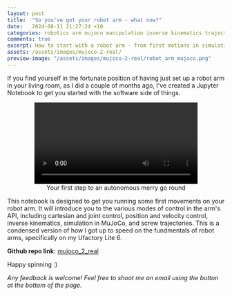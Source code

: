 ```yaml
---
layout: post
title:  "So you've got your robot arm - what now?"
date:   2024-08-11 21:27:24 +10
categories: robotics arm mujoco manipulation inverse kinematics trajectory
comments: true
excerpt: How to start with a robot arm - from first motions in simulation to the real world. Inverse kinematics, trajectories, position control, velocity control, in MuJoCo and on an Ufactory Lite 6.
assets: /assets/images/mujoco-2-real/
preview-image: "/assets/images/mujoco-2-real/robot_arm_mujoco.png"
---
```


If you find yourself in the fortunate position of having just set up a robot arm in your living room, as I did a couple of months ago, I've created a Jupyter Notebook to get you started with the software side of things.

<div style="text-align: center;">
<video width="75%" autoplay loop playsinline>
  <source src="{{page.assets}}/spin.mp4" type="video/mp4">
</video>
</div>
<div style="text-align: center;" class="caption"> Your first step to an autonomous merry go round</div>



This notebook is designed to get you running some first movements on your robot arm. It will introduce you to the various modes of control in the arm's API, including cartesian and joint control, position and velocity control, inverse kinematics, simulation in MuJoCo, and screw trajectories. This is a condensed version of how I got up to speed on the fundmentals of robot arms, specifically on my Ufactory Lite 6.

__Github repo link:__ [mujoco_2_real](https://github.com/eufrizz/mujoco_2_real/tree/main)

Happy spinning :)


*Any feedback is welcome! Feel free to shoot me an email using the button at the bottom of the page.*

